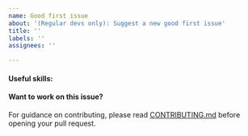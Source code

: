 ```yaml
---
name: Good first issue
about: '(Regular devs only): Suggest a new good first issue'
title: ''
labels: ''
assignees: ''

---
```


<!-- Needs the label "good first issue" assigned manually before or after opening -->

<!-- A good first issue is an uncontroversial issue, that has a relatively unique and obvious solution -->

<!-- Motivate the issue and explain the solution briefly -->

#### Useful skills:

<!-- (For example, “C++11 std::thread”, “Qt5 GUI and async GUI design” or “basic understanding of Pavcoin staking and the Pavcoin RPC interface”.) -->

#### Want to work on this issue?

For guidance on contributing, please read [CONTRIBUTING.md](https://github.com/watsoncoders/Pavnetwork/blob/master/CONTRIBUTING.md) before opening your pull request.
